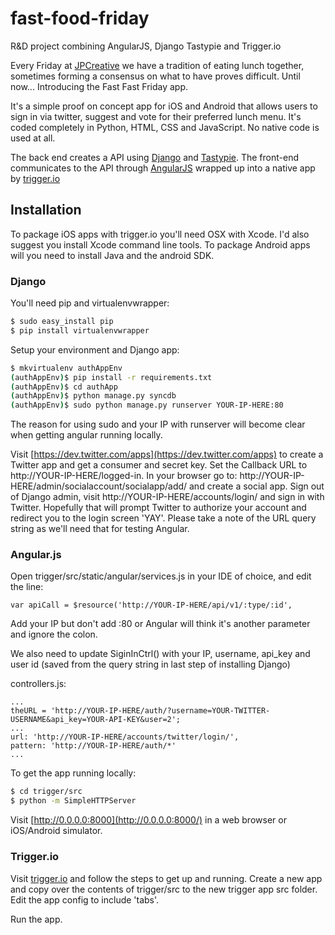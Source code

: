 # fast-food-friday

R&amp;D project combining AngularJS, Django Tastypie and Trigger.io 

Every Friday at [JPCreative](http://jpcreative.co.uk) we have a tradition of eating lunch together, sometimes forming a consensus on what to have proves difficult.  Until now... Introducing the Fast Fast Friday app.

It's a simple proof on concept app for iOS and Android that allows users to sign in via twitter, suggest and vote for their preferred lunch menu. It's coded completely in Python, HTML, CSS and JavaScript.  No native code is used at all.

The back end creates a API using [Django](https://www.djangoproject.com) and [Tastypie](http://tastypieapi.org). The front-end communicates to the API through [AngularJS](http://angularjs.org/) wrapped up into a native app by [trigger.io](https://trigger.io/)

## Installation

To package iOS apps with trigger.io you'll need OSX with Xcode. I'd also suggest you install Xcode command line tools.
To package Android apps will you need to install Java and the android SDK.

### Django

You'll need pip and virtualenvwrapper:

```bash
$ sudo easy_install pip
$ pip install virtualenvwrapper
```

Setup your environment and Django app:

```bash
$ mkvirtualenv authAppEnv
(authAppEnv)$ pip install -r requirements.txt
(authAppEnv)$ cd authApp
(authAppEnv)$ python manage.py syncdb
(authAppEnv)$ sudo python manage.py runserver YOUR-IP-HERE:80
```

The reason for using sudo and your IP with runserver will become clear when getting angular running locally.


Visit [https://dev.twitter.com/apps](https://dev.twitter.com/apps) to create a Twitter app and get a consumer and secret key. Set the Callback URL to http://YOUR-IP-HERE/logged-in.
In your browser go to: http://YOUR-IP-HERE/admin/socialaccount/socialapp/add/ and create a social app.
Sign out of Django admin, visit http://YOUR-IP-HERE/accounts/login/ and sign in with Twitter.
Hopefully that will prompt Twitter to authorize your account and redirect you to the login screen 'YAY'.
Please take a note of the URL query string as we'll need that for testing Angular.

### Angular.js

Open trigger/src/static/angular/services.js in your IDE of choice, and edit the line:

    var apiCall = $resource('http://YOUR-IP-HERE/api/v1/:type/:id',

Add your IP but don't add :80 or Angular will think it's another parameter and ignore the colon. 

We also need to update SiginInCtrl() with your IP, username, api_key and user id (saved from the query string in last step of installing Django) 

controllers.js:

    ...
    theURL = 'http://YOUR-IP-HERE/auth/?username=YOUR-TWITTER-USERNAME&api_key=YOUR-API-KEY&user=2';
    ...
    url: 'http://YOUR-IP-HERE/accounts/twitter/login/',
    pattern: 'http://YOUR-IP-HERE/auth/*'
    ...

To get the app running locally:

```bash
$ cd trigger/src
$ python -m SimpleHTTPServer
```

Visit [http://0.0.0.0:8000](http://0.0.0.0:8000/) in a web browser or iOS/Android simulator.  

### Trigger.io

Visit [trigger.io](https://trigger.io/) and follow the steps to get up and running. Create a new app and copy over the contents of trigger/src to the new trigger app src folder.  Edit the app config to include 'tabs'.

Run the app.